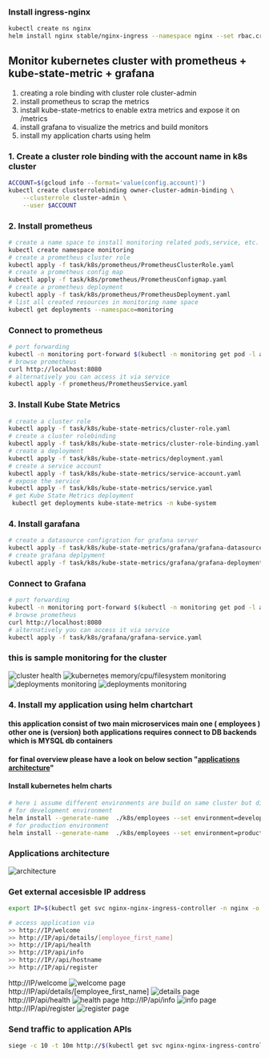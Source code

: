 ### Install ingress-nginx 
```bash
kubectl create ns nginx
helm install nginx stable/nginx-ingress --namespace nginx --set rbac.create=true --set controller.publishService.enabled=true
``` 

## Monitor kubernetes cluster with prometheus + kube-state-metric + grafana  
1. creating a role binding with cluster role cluster-admin
2. install prometheus to scrap the metrics 
3. install kube-state-metrics to enable extra metrics and expose it on /metrics 
4. install grafana to visualize the metrics and build monitors  
5. install my application charts using helm 
   
### 1. Create a cluster role binding with the account name in k8s cluster
```bash
ACCOUNT=$(gcloud info --format='value(config.account)')
kubectl create clusterrolebinding owner-cluster-admin-binding \
    --clusterrole cluster-admin \
    --user $ACCOUNT
```

### 2. Install prometheus  
```bash
# create a name space to install monitoring related pods,service, etc.
kubectl create namespace monitoring
# create a prometheus cluster role
kubectl apply -f task/k8s/prometheus/PrometheusClusterRole.yaml
# create a prometheus config map
kubectl apply -f task/k8s/prometheus/PrometheusConfigmap.yaml
# create a prometheus deployment 
kubectl apply -f task/k8s/prometheus/PrometheusDeployment.yaml
# list all created resources in monitoring name space
kubectl get deployments --namespace=monitoring
```
### Connect to prometheus
```bash
# port forwarding 
kubectl -n monitoring port-forward $(kubectl -n monitoring get pod -l app=prometheus-server -o jsonpath='{.items[0].metadata.name}') 8080:9090 &
# browse prometheus 
curl http://localhost:8080
# alternatively you can access it via service
kubectl apply -f prometheus/PrometheusService.yaml
```

### 3. Install Kube State Metrics
```bash
# create a cluster role 
kubectl apply -f task/k8s/kube-state-metrics/cluster-role.yaml
# create a cluster rolebinding 
kubectl apply -f task/k8s/kube-state-metrics/cluster-role-binding.yaml
# create a deployment 
kubectl apply -f task/k8s/kube-state-metrics/deployment.yaml
# create a service account
kubectl apply -f task/k8s/kube-state-metrics/service-account.yaml
# expose the service
kubectl apply -f task/k8s/kube-state-metrics/service.yaml
# get Kube State Metrics deployment
 kubectl get deployments kube-state-metrics -n kube-system
```

### 4. Install garafana
```bash
# create a datasource configration for grafana server
kubectl apply -f task/k8s/kube-state-metrics/grafana/grafana-datasource-config.yaml
# create grafana deplpyment 
kubectl apply -f task/k8s/kube-state-metrics/grafana/grafana-deployment.yam
```
### Connect to Grafana 
```bash
# port forwarding 
kubectl -n monitoring port-forward $(kubectl -n monitoring get pod -l app=grafana -o jsonpath='{.items[0].metadata.name}') 3000:3000 &
# browse prometheus 
curl http://localhost:8080
# alternatively you can access it via service
kubectl apply -f task/k8s/grafana/grafana-service.yaml
```
### this is sample monitoring for the cluster 
![cluster health](k8s/files/cluster-health.png)
![kubernetes memory/cpu/filesystem monitoring](k8s/files/cpu-mem-filesystem.png) 
![deployments monitoring](k8s/files/deployment-monitoring.png) 
![deployments monitoring](k8s/files/pods-status.png)

### 4. Install my application using helm chartchart 
#### this application consist of two main microservices main one ( employees ) other one is (version) both applications requires connect to DB backends which is MYSQL db containers
#### for final overview please have a look on below section "[applications architecture](https://github.com/moaaznoaman/k8s/tree/master/task#applications-architecture)"

#### Install kubernetes helm charts 
```bash
# here i assume different environments are build on same cluster but different name spaces 
# for development environment 
helm install --generate-name  ./k8s/employees --set environment=development  -f employees/envs/dev/values.yaml
# for production environment
helm install --generate-name  ./k8s/employees --set environment=production  -f employees/envs/prod/values.yaml
```
### Applications architecture
![architecture](k8s/files/app-architecture.png)

### Get external accesisble IP address
```bash 
export IP=$(kubectl get svc nginx-nginx-ingress-controller -n nginx -o jsonpath='{.status.loadBalancer.ingress[0].ip}')

# access application via
>> http://IP/welcome 
>> http://IP/api/details/[employee_first_name]
>> http://IP/api/health
>> http://IP/api/info 
>> http://IP//api/hostname 
>> http://IP/api/register
```
http://IP/welcome 
![welcome page](k8s/files/api-welcome.png) 
http://IP/api/details/[employee_first_name]
![details page](k8s/files/api-details.png) 
 http://IP/api/health
![health page](k8s/files/api-health.png) 
http://IP/api/info 
![info page](k8s/files/api-info.png)
http://IP/api/register
![register page](k8s/files/register-page.png)

### Send traffic to application APIs 
```bash
siege -c 10 -t 10m http://$(kubectl get svc nginx-nginx-ingress-controller -n nginx -o jsonpath='{.status.loadBalancer.ingress[0].ip}')/api/details/moaaz
```